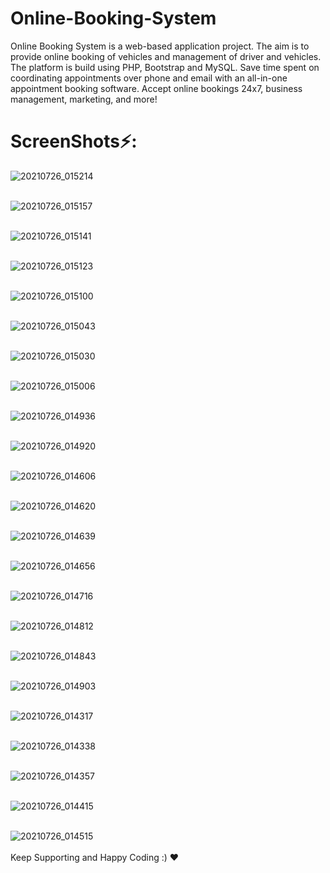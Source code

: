 # Online-Booking-System
Online Booking System is a web-based application project. The aim is to provide online booking of vehicles and management of driver and vehicles. The platform is build using PHP, Bootstrap and MySQL.
Save time spent on coordinating appointments over phone and email with an all-in-one appointment booking software. Accept online bookings 24x7, business management, marketing, and more!

# ScreenShots:zap::

![20210726_015214](https://user-images.githubusercontent.com/74622784/126912464-989e854b-c635-482c-861c-420fa2bb5f1c.png)
<br><br/>

![20210726_015157](https://user-images.githubusercontent.com/74622784/126912463-f3ad906a-451f-4de3-84a4-0f55f2b90513.png)
<br><br/>


![20210726_015141](https://user-images.githubusercontent.com/74622784/126912462-25029f09-06d3-43c5-813d-90a5602df75c.png)
<br><br/>


![20210726_015123](https://user-images.githubusercontent.com/74622784/126912461-c224ecd5-3804-41c1-adcc-4bfc6edb26fa.png)
<br><br/>


![20210726_015100](https://user-images.githubusercontent.com/74622784/126912460-52ca60d7-5585-44fd-865f-629605ec0c5d.png)
<br><br/>


![20210726_015043](https://user-images.githubusercontent.com/74622784/126912458-b3e10756-f1d7-483f-85d3-eaac0b5543fe.png)
<br><br/>


![20210726_015030](https://user-images.githubusercontent.com/74622784/126912456-ad2223d9-ab7b-48b2-af04-2015db8f674a.png)
<br><br/>


![20210726_015006](https://user-images.githubusercontent.com/74622784/126912455-90da7a88-f1c5-47e0-8839-9d0ac88dd33f.png)
<br><br/>


![20210726_014936](https://user-images.githubusercontent.com/74622784/126912454-f2378c7e-8992-4506-863a-c0ce8137628f.png)
<br><br/>


![20210726_014920](https://user-images.githubusercontent.com/74622784/126912911-0da254c0-1e35-438e-8086-cae7bd30a6d2.png)
<br><br/>


![20210726_014606](https://user-images.githubusercontent.com/74622784/126912439-fb2f449a-1946-404f-bfc0-e8d9d847ad85.png)
<br><br/>


![20210726_014620](https://user-images.githubusercontent.com/74622784/126912442-54656f7b-165d-43a6-a3ea-1650c6feecb9.png)
<br><br/>


![20210726_014639](https://user-images.githubusercontent.com/74622784/126912443-ba95d5bf-8b73-4708-9ab4-559016a4e0a4.png)
<br><br/>


![20210726_014656](https://user-images.githubusercontent.com/74622784/126912444-b5f347c6-d9ca-4afc-a670-e126ae48a952.png)
<br><br/>


![20210726_014716](https://user-images.githubusercontent.com/74622784/126912447-6ff86d9b-1bf2-403c-b227-1c927c9bafa8.png)
<br><br/>


![20210726_014812](https://user-images.githubusercontent.com/74622784/126912450-133c7ed3-16f3-45ba-bfaa-d35ec8ab1796.png)
<br><br/>


![20210726_014843](https://user-images.githubusercontent.com/74622784/126912451-6e748a24-248e-43e3-a02b-11a37f0a8f46.png)
<br><br/>


![20210726_014903](https://user-images.githubusercontent.com/74622784/126912452-4a0d5188-f3f8-4da8-a8e3-32c9462769da.png)
<br><br/>


![20210726_014317](https://user-images.githubusercontent.com/74622784/126912466-bbf9bc23-61de-40e5-b19f-fafae3d33440.png)
<br><br/>


![20210726_014338](https://user-images.githubusercontent.com/74622784/126912467-d753b943-d40d-4aa8-883d-2ac428f3da47.png)
<br><br/>


![20210726_014357](https://user-images.githubusercontent.com/74622784/126912468-6d090bbd-00b6-4646-b1f1-50c78720b37a.png)
<br><br/>


![20210726_014415](https://user-images.githubusercontent.com/74622784/126912469-a20eb4d2-88ad-4147-bcdb-4177af410a8e.png)
<br><br/>


![20210726_014515](https://user-images.githubusercontent.com/74622784/126912471-f876f65d-7ccc-4209-9240-18e944ee42f6.png)
<br><br/>
Keep Supporting and Happy Coding :) :heart:
